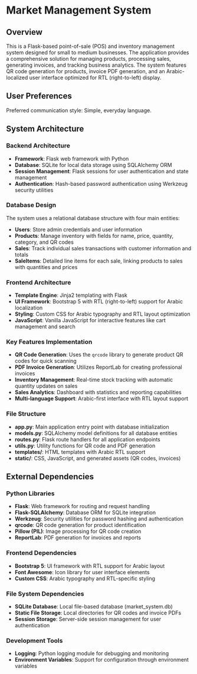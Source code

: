 # Market Management System

## Overview

This is a Flask-based point-of-sale (POS) and inventory management system designed for small to medium businesses. The application provides a comprehensive solution for managing products, processing sales, generating invoices, and tracking business analytics. The system features QR code generation for products, invoice PDF generation, and an Arabic-localized user interface optimized for RTL (right-to-left) display.

## User Preferences

Preferred communication style: Simple, everyday language.

## System Architecture

### Backend Architecture
- **Framework**: Flask web framework with Python
- **Database**: SQLite for local data storage using SQLAlchemy ORM
- **Session Management**: Flask sessions for user authentication and state management
- **Authentication**: Hash-based password authentication using Werkzeug security utilities

### Database Design
The system uses a relational database structure with four main entities:
- **Users**: Store admin credentials and user information
- **Products**: Manage inventory with fields for name, price, quantity, category, and QR codes
- **Sales**: Track individual sales transactions with customer information and totals
- **SaleItems**: Detailed line items for each sale, linking products to sales with quantities and prices

### Frontend Architecture
- **Template Engine**: Jinja2 templating with Flask
- **UI Framework**: Bootstrap 5 with RTL (right-to-left) support for Arabic localization
- **Styling**: Custom CSS for Arabic typography and RTL layout optimization
- **JavaScript**: Vanilla JavaScript for interactive features like cart management and search

### Key Features Implementation
- **QR Code Generation**: Uses the `qrcode` library to generate product QR codes for quick scanning
- **PDF Invoice Generation**: Utilizes ReportLab for creating professional invoices
- **Inventory Management**: Real-time stock tracking with automatic quantity updates on sales
- **Sales Analytics**: Dashboard with statistics and reporting capabilities
- **Multi-language Support**: Arabic-first interface with RTL layout support

### File Structure
- **app.py**: Main application entry point with database initialization
- **models.py**: SQLAlchemy model definitions for all database entities
- **routes.py**: Flask route handlers for all application endpoints
- **utils.py**: Utility functions for QR code and PDF generation
- **templates/**: HTML templates with Arabic RTL support
- **static/**: CSS, JavaScript, and generated assets (QR codes, invoices)

## External Dependencies

### Python Libraries
- **Flask**: Web framework for routing and request handling
- **Flask-SQLAlchemy**: Database ORM for SQLite integration
- **Werkzeug**: Security utilities for password hashing and authentication
- **qrcode**: QR code generation for product identification
- **Pillow (PIL)**: Image processing for QR code creation
- **ReportLab**: PDF generation for invoices and reports

### Frontend Dependencies
- **Bootstrap 5**: UI framework with RTL support for Arabic layout
- **Font Awesome**: Icon library for user interface elements
- **Custom CSS**: Arabic typography and RTL-specific styling

### File System Dependencies
- **SQLite Database**: Local file-based database (market_system.db)
- **Static File Storage**: Local directories for QR codes and invoice PDFs
- **Session Storage**: Server-side session management for user authentication

### Development Tools
- **Logging**: Python logging module for debugging and monitoring
- **Environment Variables**: Support for configuration through environment variables